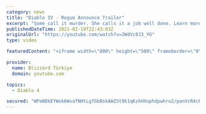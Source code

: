 ```yaml
---
category: news
title: "Diablo IV - Rogue Announce Trailer"
excerpt: "Some call it murder. She calls it a job well done. Learn more at Diablo4.com. The Rogue is the newest addition to the Diablo IV ..."
publishedDateTime: 2021-02-19T22:43:03Z
originalUrl: "https://youtube.com/watch?v=2WdVc8J3_YU"
type: video

featuredContent: "<iframe width=\"800\" height=\"500\" frameborder=\"0\" src=\"https://www.youtube.com/embed/2WdVc8J3_YU\" allow=\"accelerometer; autoplay; encrypted-media; gyroscope; picture-in-picture\" allowfullscreen></iframe>"

provider:
  name: Blizzard Türkiye
  domain: youtube.com

topics:
  - Diablo 4

secured: "WPeNDkEYWuk6WvafNHtLgfGbBskAWZSt9k1qKzkHXophdpwhro2/panVcR4cB9vNEh+2BamgpfHHT73QAXSnxMpSs/DlgYAUGnxqhEqbSmZ65rGYc+lOdWWoGZmY07GJetynUGh4b8ZZycsK44gL0gMS/HrcBWesNEpcOc4TZ77CJwHt4Xp1CUjA16eHaxKEvERt6o+OMJ/gMZQtz3LdjJaW+UwObXGb3ZPXPlBUDy6UEnlLW1DaJOX5Map2vvtfX9D3Z0/PHcKcTYZ4MhVJb+/aSIabMc/s/lZNgkyCp3C8QGUNiaZGZcIF+Rcc15IcVXFC+6UbFvi7ZtWhkKTbHxEQE1fTgkn6wJIviippVpbrluSh2QOTcMhssj67rtsrbLJnXbyY4NFX/IEPoaY/nQ==;4WPDDDEq0Sx3VZCAXZzswQ=="
---
```


